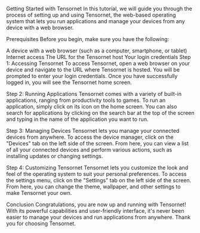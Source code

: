 Getting Started with Tensornet
In this tutorial, we will guide you through the process of setting up and using Tensornet, the web-based operating system that lets you run applications and manage your devices from any device with a web browser.

Prerequisites
Before you begin, make sure you have the following:

A device with a web browser (such as a computer, smartphone, or tablet)
Internet access
The URL for the Tensornet host
Your login credentials
Step 1: Accessing Tensornet
To access Tensornet, open a web browser on your device and navigate to the URL where Tensornet is hosted. You will be prompted to enter your login credentials. Once you have successfully logged in, you will see the Tensornet home screen.

Step 2: Running Applications
Tensornet comes with a variety of built-in applications, ranging from productivity tools to games. To run an application, simply click on its icon on the home screen. You can also search for applications by clicking on the search bar at the top of the screen and typing in the name of the application you want to run.

Step 3: Managing Devices
Tensornet lets you manage your connected devices from anywhere. To access the device manager, click on the "Devices" tab on the left side of the screen. From here, you can view a list of all your connected devices and perform various actions, such as installing updates or changing settings.

Step 4: Customizing Tensornet
Tensornet lets you customize the look and feel of the operating system to suit your personal preferences. To access the settings menu, click on the "Settings" tab on the left side of the screen. From here, you can change the theme, wallpaper, and other settings to make Tensornet your own.

Conclusion
Congratulations, you are now up and running with Tensornet! With its powerful capabilities and user-friendly interface, it's never been easier to manage your devices and run applications from anywhere. Thank you for choosing Tensornet.
